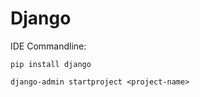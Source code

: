 # Django

IDE Commandline:

    pip install django
    
    django-admin startproject <project-name>
